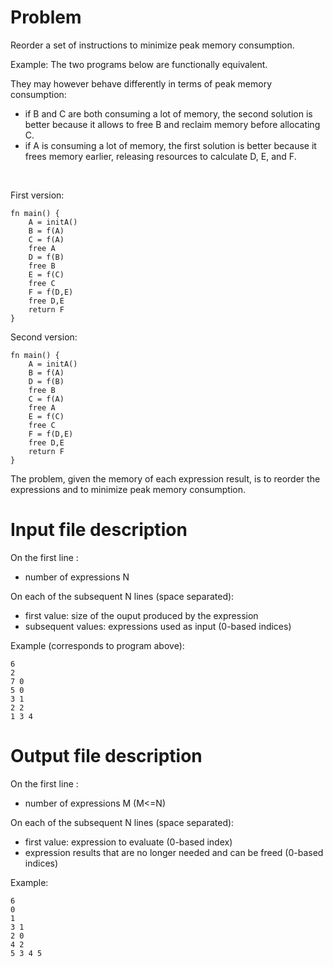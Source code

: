 # Problem

Reorder a set of instructions to minimize peak memory consumption.

Example:
The two programs below are functionally equivalent.

They may however behave differently in terms of peak memory consumption:
- if B and C are both consuming a lot of memory, the second solution is better because it allows to free B and reclaim memory before allocating C.
- if A is consuming a lot of memory, the first solution is better because it frees memory earlier, releasing resources to calculate D, E, and F.

&nbsp;

First version:
```
fn main() {
    A = initA()
    B = f(A)
    C = f(A)
    free A
    D = f(B)
    free B
    E = f(C)
    free C
    F = f(D,E)
    free D,E
    return F
}
```

Second version:
```
fn main() {
    A = initA()
    B = f(A)
    D = f(B)
    free B
    C = f(A)
    free A
    E = f(C)
    free C
    F = f(D,E)
    free D,E
    return F
}
```

The problem, given the memory of each expression result, is to reorder the expressions and to minimize peak memory consumption.

# Input file description

On the first line :
- number of expressions N

On each of the subsequent N lines (space separated):
- first value: size of the ouput produced by the expression
- subsequent values: expressions used as input (0-based indices)

Example (corresponds to program above):
```
6
2
7 0
5 0
3 1
2 2
1 3 4
```

# Output file description

On the first line :
- number of expressions M (M<=N)

On each of the subsequent N lines (space separated):
- first value: expression to evaluate (0-based index)
- expression results that are no longer needed and can be freed (0-based indices)

Example:
```
6
0
1
3 1
2 0
4 2
5 3 4 5
```
